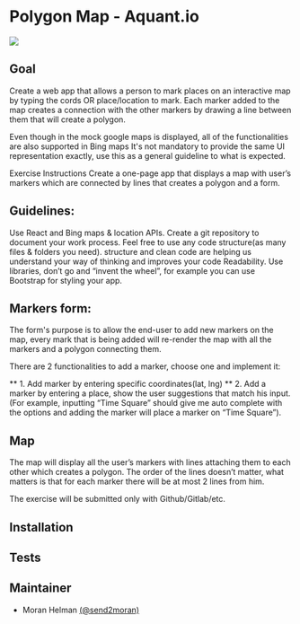# Polygon Map - Aquant.io
![](http://minimaxir.com/img/video-to-gif-osx/convert_to_gif.gif)

## Goal
Create a web app that allows a person to mark places on an interactive map by typing the cords OR place/location to mark.
Each marker added to the map creates a connection with the other markers by drawing a line between them that will create a polygon.		

Even though in the mock google maps is displayed, all of the functionalities are also supported in Bing maps
It's not mandatory to provide the same UI representation exactly, use this as a general guideline to what is expected.

Exercise Instructions
Create a one-page app that displays a map with user’s markers which are connected by lines that creates a polygon and a form.

## Guidelines:			
Use React and Bing maps & location APIs.
Create a git repository to document your work process.
Feel free to use any code structure(as many files & folders you need). structure and
clean code are helping us understand your way of thinking and improves your code
Readability.
Use libraries, don’t go and “invent the wheel”, for example you can use Bootstrap for
styling your app.			



## Markers form:
 								
The form's purpose is to allow the end-user to add new markers on the map, every mark that is being added will re-render the map with all the markers and a polygon connecting them.
 

There are 2 functionalities to add a marker, choose one and implement it:
 								
** 1. Add marker by entering specific coordinates(lat, lng)
** 2. Add a marker by entering a place, show the user suggestions that match his input. (For example, inputting “Time Square” should give me auto complete with the options and adding the marker will place a marker on “Time Square”).

 							
 								
## Map
 								
The map will display all the user’s markers with lines attaching them to each other which creates a polygon.
The order of the lines doesn’t matter, what matters is that for each marker there will be at most 2 lines from him.

The exercise will be submitted only with Github/Gitlab/etc.

## Installation

## Tests

## Maintainer
* Moran Helman [(@send2moran)](https://github.com/send2moran)

